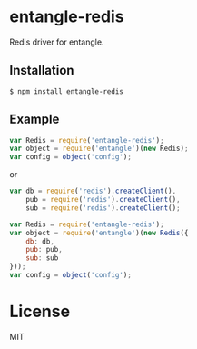 
# entangle-redis

  Redis driver for entangle.

## Installation

```
$ npm install entangle-redis
```

## Example

```js
var Redis = require('entangle-redis');
var object = require('entangle')(new Redis);
var config = object('config');
```
or
```js
var db = require('redis').createClient(),
    pub = require('redis').createClient(),
    sub = require('redis').createClient();

var Redis = require('entangle-redis');
var object = require('entangle')(new Redis({
    db: db,
    pub: pub,
    sub: sub
}));
var config = object('config');
```


# License

  MIT
